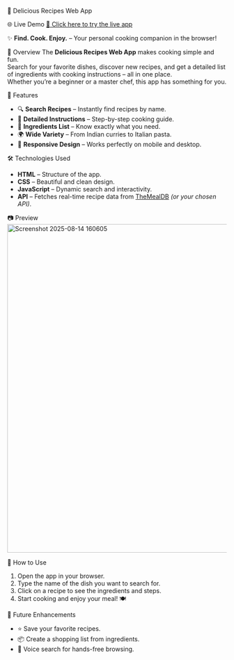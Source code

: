  🍲 Delicious Recipes Web App

🌐 Live Demo
[🔗 Click here to try the live app](https://recipe-app-hj1h.vercel.app/)  

✨ **Find. Cook. Enjoy.** – Your personal cooking companion in the browser!

📌 Overview
The **Delicious Recipes Web App** makes cooking simple and fun.  
Search for your favorite dishes, discover new recipes, and get a detailed list of ingredients with cooking instructions – all in one place.  
Whether you’re a beginner or a master chef, this app has something for you.

🚀 Features
- 🔍 **Search Recipes** – Instantly find recipes by name.  
- 📜 **Detailed Instructions** – Step-by-step cooking guide.  
- 🛒 **Ingredients List** – Know exactly what you need.  
- 🌍 **Wide Variety** – From Indian curries to Italian pasta.  
- 📱 **Responsive Design** – Works perfectly on mobile and desktop.

🛠 Technologies Used
- **HTML** – Structure of the app.  
- **CSS** – Beautiful and clean design.  
- **JavaScript** – Dynamic search and interactivity.  
- **API** – Fetches real-time recipe data from [TheMealDB](https://www.themealdb.com/) *(or your chosen API)*.

 📷 Preview
<img width="1480" height="755" alt="Screenshot 2025-08-14 160605" src="https://github.com/user-attachments/assets/85cc8e26-023e-4816-978e-18f04857ad41" />


🎯 How to Use
1. Open the app in your browser.  
2. Type the name of the dish you want to search for.  
3. Click on a recipe to see the ingredients and steps.  
4. Start cooking and enjoy your meal! 🍽

 📌 Future Enhancements
- ⭐ Save your favorite recipes.  
- 📦 Create a shopping list from ingredients.  
- 🎤 Voice search for hands-free browsing.
